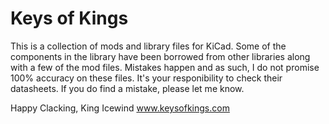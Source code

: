 # Keys of Kings

This is a collection of mods and library files for KiCad. Some of the components in the library have been borrowed from other libraries along with a few of the mod files. Mistakes happen and as such, I do not promise 100% accuracy on these files. 
It's your responibility to check their datasheets. If you do find a mistake, please let me know.

Happy Clacking, 
King Icewind
www.keysofkings.com
